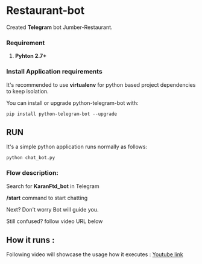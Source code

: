 # Restaurant-bot

Created **Telegram** bot Jumber-Restaurant.

### Requirement
1. **Pyhton 2.7+**

### Install Application requirements

It's recommended to use **virtualenv** for python based project dependencies to keep isolation.


You can install or upgrade python-telegram-bot with:

```
pip install python-telegram-bot --upgrade
```


## RUN
It's a simple python application runs normally as follows:
```
python chat_bot.py
```

### Flow description:

Search for **KaranFtd_bot** in Telegram

**/start** command to start chatting

Next? Don't worry Bot will guide you.

Still confused? follow video URL below

## How it runs :
Following video will showcase the usage how it executes :
[Youtube link](https://youtu.be/wIBWkof7LxU)
